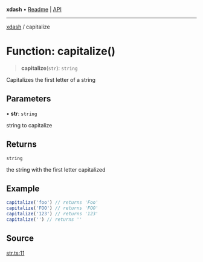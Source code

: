 **xdash** • [Readme](../README.md) \| [API](../globals.md)

***

[xdash](../README.md) / capitalize

# Function: capitalize()

> **capitalize**(`str`): `string`

Capitalizes the first letter of a string

## Parameters

• **str**: `string`

string to capitalize

## Returns

`string`

the string with the first letter capitalized

## Example

```ts
capitalize('foo') // returns 'Foo'
capitalize('FOO') // returns 'FOO'
capitalize('123') // returns '123'
capitalize('') // returns ''
```

## Source

[str.ts:11](https://github.com/shtse8/xdash/blob/55c7e43/src/str.ts#L11)
